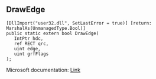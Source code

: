 ## DrawEdge

```
[DllImport("user32.dll", SetLastError = true)] [return: MarshalAs(UnmanagedType.Bool)]
public static extern bool DrawEdge(
   IntPtr hdc,
   ref RECT qrc,
   uint edge,
   uint grfFlags
);
```

Microsoft documentation: [Link](https://docs.microsoft.com/en-us/windows/win32/api/winuser/nf-winuser-drawedge)
